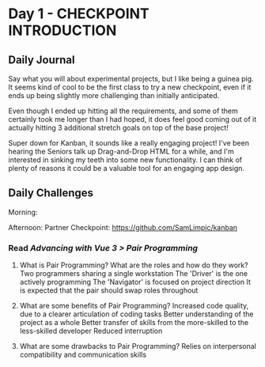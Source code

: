 # Day 1 - CHECKPOINT INTRODUCTION

## Daily Journal

Say what you will about experimental projects, but I like being a guinea pig. It seems kind of cool to be the first class to try a new checkpoint, even if it ends up being slightly more challenging than initially anticipated.

Even though I ended up hitting all the requirements, and some of them certainly took me longer than I had hoped, it does feel good coming out of it actually hitting 3 additional stretch goals on top of the base project!

Super down for Kanban, it sounds like a really engaging project!
I've been hearing the Seniors talk up Drag-and-Drop HTML for a while, and I'm interested in sinking my teeth into some new functionality. I can think of plenty of reasons it could be a valuable tool for an engaging app design.

## Daily Challenges

Morning:

Afternoon: Partner Checkpoint: https://github.com/SamLimpic/kanban

### Read _Advancing with Vue 3 > Pair Programming_

1. What is Pair Programming? What are the roles and how do they work?
   Two programmers sharing a single workstation
   The 'Driver' is the one actively programming
   The 'Navigator' is focused on project direction
   It is expected that the pair should swap roles throughout

2. What are some benefits of Pair Programming?
   Increased code quality, due to a clearer articulation of coding tasks
   Better understanding of the project as a whole
   Better transfer of skills from the more-skilled to the less-skilled developer
   Reduced interruption

3. What are some drawbacks to Pair Programming?
   Relies on interpersonal compatibility and communication skills
